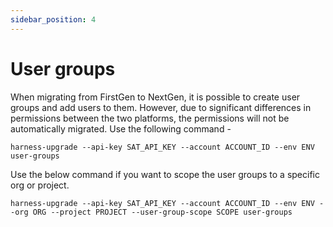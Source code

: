 ```yaml
---
sidebar_position: 4
---
```


# User groups
When migrating from FirstGen to NextGen, it is possible to create user groups and add users to them. However, due to significant differences in permissions between the two platforms, the permissions will not be automatically migrated.
Use the following command - 

```shell
harness-upgrade --api-key SAT_API_KEY --account ACCOUNT_ID --env ENV user-groups
```

Use the below command if you want to scope the user groups to a specific org or project.

```shell
harness-upgrade --api-key SAT_API_KEY --account ACCOUNT_ID --env ENV --org ORG --project PROJECT --user-group-scope SCOPE user-groups
```
